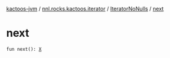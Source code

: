 [kactoos-jvm](../../index.md) / [nnl.rocks.kactoos.iterator](../index.md) / [IteratorNoNulls](index.md) / [next](./next.md)

# next

`fun next(): `[`X`](index.md#X)